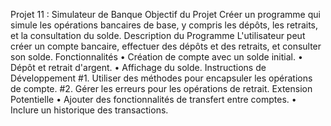 Projet 11 : Simulateur de Banque
Objectif du Projet
Créer un programme qui simule les opérations bancaires de base, y compris les dépôts, les
retraits, et la consultation du solde.
Description du Programme
L'utilisateur peut créer un compte bancaire, effectuer des dépôts et des retraits, et consulter
son solde.
Fonctionnalités
• Création de compte avec un solde initial.
• Dépôt et retrait d'argent.
• Affichage du solde.
Instructions de Développement
#1. Utiliser des méthodes pour encapsuler les opérations de compte.
#2. Gérer les erreurs pour les opérations de retrait.
   Extension Potentielle
   • Ajouter des fonctionnalités de transfert entre comptes.
   • Inclure un historique des transactions.
